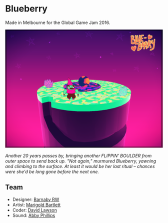 # Blueberry

Made in Melbourne for the Global Game Jam 2016.

![Blueberry Screenshot](screenshot.png)

_Another 20 years passes by, bringing another FLIPPIN' BOULDER from outer space to send back up. "Not again," murmured Blueberry, yawning and climbing to the surface. At least it would be her last ritual – chances were she'd be long gone before the next one._

## Team

* Designer: [Barnaby RW](http://twitter.com/barnabyrw)
* Artist: [Marigold Bartlett](http://twitter.com/ghosttowngoldie)
* Coder: [David Lawson](http://twitter.com/davlawson)
* Sound: [Abby Phillips](http://twitter.com/abbysynth)
